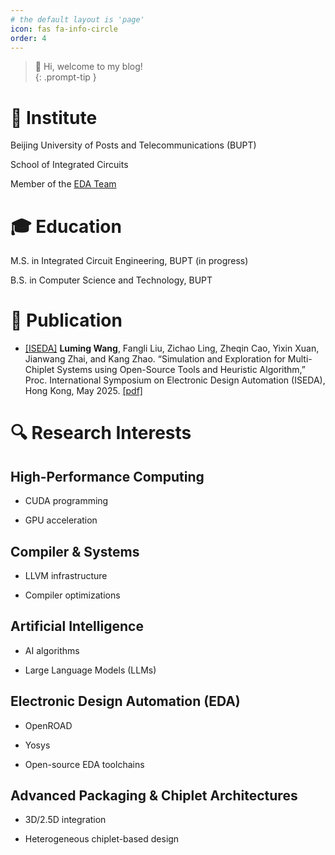 ```yaml
---
# the default layout is 'page'
icon: fas fa-info-circle
order: 4
---
```


> 👋 Hi, welcome to my blog!  
{: .prompt-tip }


# 🏫 Institute

Beijing University of Posts and Telecommunications (BUPT)

School of Integrated Circuits

Member of the [EDA Team](https://zhaokang-lab.github.io/)

# 🎓 Education

M.S. in Integrated Circuit Engineering, BUPT (in progress)

B.S. in Computer Science and Technology, BUPT

# 📖 Publication

- [[ISEDA]](https://www.eda2.com/iseda/index.html) **Luming Wang**, Fangli Liu, Zichao Ling, Zheqin Cao, Yixin Xuan, Jianwang Zhai, and Kang Zhao. “Simulation and Exploration for Multi-Chiplet Systems using Open-Source Tools and Heuristic Algorithm,” Proc. International Symposium on Electronic Design Automation (ISEDA), Hong Kong, May 2025. [[pdf]](https://lewisacid2021.github.io/assets/paper/2025_ISEDA_WangLuming.pdf)

# 🔍 Research Interests

## High-Performance Computing

- CUDA programming

- GPU acceleration

## Compiler & Systems

- LLVM infrastructure

- Compiler optimizations

## Artificial Intelligence

- AI algorithms

- Large Language Models (LLMs)

## Electronic Design Automation (EDA)

- OpenROAD

- Yosys

- Open-source EDA toolchains

## Advanced Packaging & Chiplet Architectures

- 3D/2.5D integration

- Heterogeneous chiplet-based design

